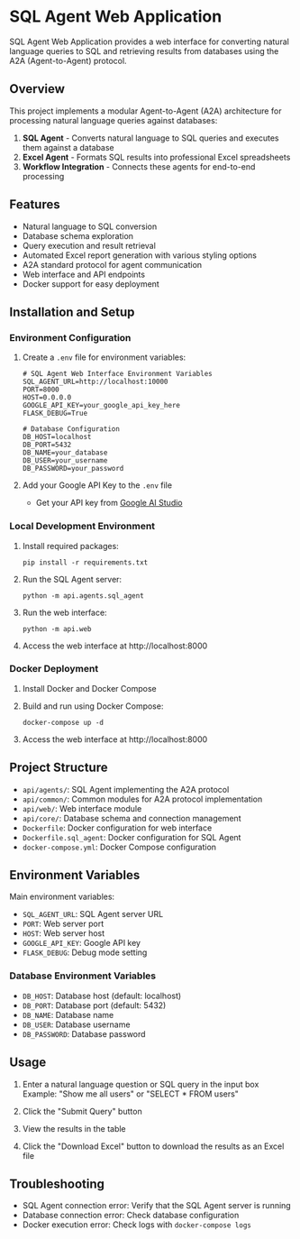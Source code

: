 # SQL Agent Web Application

SQL Agent Web Application provides a web interface for converting natural language queries to SQL and retrieving results from databases using the A2A (Agent-to-Agent) protocol.

## Overview

This project implements a modular Agent-to-Agent (A2A) architecture for processing natural language queries against databases:

1. **SQL Agent** - Converts natural language to SQL queries and executes them against a database
2. **Excel Agent** - Formats SQL results into professional Excel spreadsheets
3. **Workflow Integration** - Connects these agents for end-to-end processing

## Features

- Natural language to SQL conversion
- Database schema exploration
- Query execution and result retrieval
- Automated Excel report generation with various styling options
- A2A standard protocol for agent communication
- Web interface and API endpoints
- Docker support for easy deployment

## Installation and Setup

### Environment Configuration

1. Create a `.env` file for environment variables:
   ```
   # SQL Agent Web Interface Environment Variables
   SQL_AGENT_URL=http://localhost:10000
   PORT=8000
   HOST=0.0.0.0
   GOOGLE_API_KEY=your_google_api_key_here
   FLASK_DEBUG=True
   
   # Database Configuration
   DB_HOST=localhost
   DB_PORT=5432
   DB_NAME=your_database
   DB_USER=your_username
   DB_PASSWORD=your_password
   ```
   
2. Add your Google API Key to the `.env` file
   - Get your API key from [Google AI Studio](https://makersuite.google.com/app/apikey)

### Local Development Environment

1. Install required packages:
   ```
   pip install -r requirements.txt
   ```

2. Run the SQL Agent server:
   ```
   python -m api.agents.sql_agent
   ```

3. Run the web interface:
   ```
   python -m api.web
   ```

4. Access the web interface at http://localhost:8000

### Docker Deployment

1. Install Docker and Docker Compose

2. Build and run using Docker Compose:
   ```
   docker-compose up -d
   ```

3. Access the web interface at http://localhost:8000

## Project Structure

- `api/agents/`: SQL Agent implementing the A2A protocol
- `api/common/`: Common modules for A2A protocol implementation
- `api/web/`: Web interface module
- `api/core/`: Database schema and connection management
- `Dockerfile`: Docker configuration for web interface
- `Dockerfile.sql_agent`: Docker configuration for SQL Agent
- `docker-compose.yml`: Docker Compose configuration

## Environment Variables

Main environment variables:

- `SQL_AGENT_URL`: SQL Agent server URL
- `PORT`: Web server port
- `HOST`: Web server host
- `GOOGLE_API_KEY`: Google API key
- `FLASK_DEBUG`: Debug mode setting

### Database Environment Variables

- `DB_HOST`: Database host (default: localhost)
- `DB_PORT`: Database port (default: 5432)
- `DB_NAME`: Database name
- `DB_USER`: Database username
- `DB_PASSWORD`: Database password

## Usage

1. Enter a natural language question or SQL query in the input box
   Example: "Show me all users" or "SELECT * FROM users"

2. Click the "Submit Query" button

3. View the results in the table

4. Click the "Download Excel" button to download the results as an Excel file

## Troubleshooting

- SQL Agent connection error: Verify that the SQL Agent server is running
- Database connection error: Check database configuration
- Docker execution error: Check logs with `docker-compose logs`

